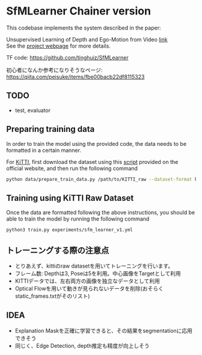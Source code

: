 # SfMLearner Chainer version
This codebase implements the system described in the paper:

Unsupervised Learning of Depth and Ego-Motion from Video [link](https://people.eecs.berkeley.edu/~tinghuiz/projects/SfMLearner/)  
See the [project webpage](https://people.eecs.berkeley.edu/~tinghuiz/projects/SfMLearner/) for more details.

TF code: https://github.com/tinghuiz/SfMLearner

初心者になんか参考になりそうなページ: https://qiita.com/peisuke/items/fbe00bacb22df8115323

## TODO
- test, evaluator

## Preparing training data
In order to train the model using the provided code, the data needs to be formatted in a certain manner.

For [KiTTI](http://www.cvlibs.net/datasets/kitti/raw_data.php), first download the dataset using this [script](http://www.cvlibs.net/download.php?file=raw_data_downloader.zip) provided on the official website, and then run the following command
```bash
python data/prepare_train_data.py /path/to/KITTI_raw --dataset-format kitti --static-frames ./data/static_frames.txt  --dump-root /path/to/KITTI_formatted --height 128 --width 416 --num-threads 8
```

## Training using KiTTI Raw Dataset
Once the data are formatted following the above instructions, you should be able to train the model by running the following command
```bash
python3 train.py experiments/sfm_learner_v1.yml
```

## トレーニングする際の注意点
- とりあえず、kittiのraw datasetを用いてトレーニングを行います。
- フレーム数: Depthは3, Poseは5を利用。中心画像をTargetとして利用
- KITTIデータでは、左右両方の画像を独立なデータとして利用
- Optical Flowを用いて動きが見られないデータを削除(おそらくstatic_frames.txtがそのリスト)

## IDEA
- Explanation Maskを正確に学習できると、その結果をsegmentationに応用できそう
- 同じく、Edge Detection, depth推定も精度が向上しそう
